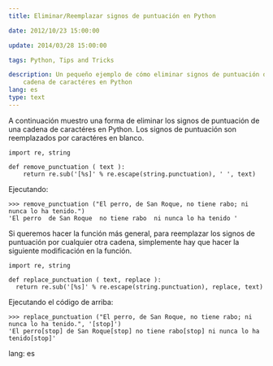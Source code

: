 ```yaml
---
title: Eliminar/Reemplazar signos de puntuación en Python

date: 2012/10/23 15:00:00

update: 2014/03/28 15:00:00

tags: Python, Tips and Tricks

description: Un pequeño ejemplo de cómo eliminar signos de puntuación de una
    cadena de caractéres en Python
lang: es
type: text
---
```


A continuación muestro una forma de eliminar los signos de puntuación de
una cadena de caractéres en Python. Los signos de puntuación son
reemplazados por caractéres en blanco.

``` {.python}
import re, string

def remove_punctuation ( text ):
    return re.sub('[%s]' % re.escape(string.punctuation), ' ', text)
```

Ejecutando:

``` {.bash}
>>> remove_punctuation ("El perro, de San Roque, no tiene rabo; ni nunca lo ha tenido.")
'El perro  de San Roque  no tiene rabo  ni nunca lo ha tenido '
```

Si queremos hacer la función más general, para reemplazar los signos de
puntuación por cualquier otra cadena, simplemente hay que hacer la
siguiente modificación en la función.

``` {.python}
import re, string

def replace_punctuation ( text, replace ):
  return re.sub('[%s]' % re.escape(string.punctuation), replace, text)
```

Ejecutando el código de arriba:

``` {.bash}
>>> replace_punctuation ("El perro, de San Roque, no tiene rabo; ni nunca lo ha tenido.", '[stop]')
'El perro[stop] de San Roque[stop] no tiene rabo[stop] ni nunca lo ha tenido[stop]'
```

lang: es
